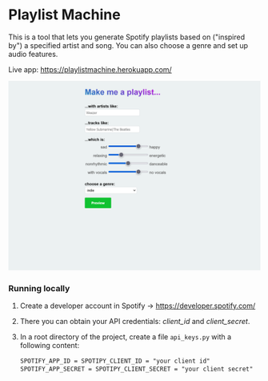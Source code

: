 # Playlist Machine



This is a tool that lets you generate Spotify playlists based on ("inspired by") a specified artist and song. You can also choose a genre and set up audio features.

Live app: https://playlistmachine.herokuapp.com/

![screenshot](./static/assets/images/screenshot.png)

### Running locally

1. Create a developer account in Spotify -> https://developer.spotify.com/

2. There you can obtain your API credentials: *client_id* and *client_secret*.

3. In a root directory of the project, create a file `api_keys.py` with a following content:

   ```
   SPOTIFY_APP_ID = SPOTIPY_CLIENT_ID = "your client id"
   SPOTIFY_APP_SECRET = SPOTIPY_CLIENT_SECRET = "your client secret"
   ```



